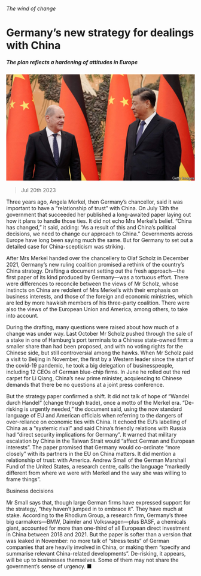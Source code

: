###### The wind of change

# Germany’s new strategy for dealings with China 

##### The plan reflects a hardening of attitudes in Europe 

![image](images/20230722_CNP503.jpg) 

> Jul 20th 2023 

Three years ago, Angela Merkel, then Germany’s chancellor, said it was important to have a “relationship of trust” with China. On July 13th the government that succeeded her published a long-awaited paper laying out how it plans to handle those ties. It did not echo Mrs Merkel’s belief. “China has changed,” it said, adding: “As a result of this and China’s political decisions, we need to change our approach to China.” Governments across Europe have long been saying much the same. But for Germany to set out a detailed case for China-scepticism was striking. 

After Mrs Merkel handed over the chancellery to Olaf Scholz in December 2021, Germany’s new ruling coalition promised a rethink of the country’s China strategy. Drafting a document setting out the fresh approach—the first paper of its kind produced by Germany—was a tortuous effort. There were differences to reconcile between the views of Mr Scholz, whose instincts on China are redolent of Mrs Merkel’s with their emphasis on business interests, and those of the foreign and economic ministries, which are led by more hawkish members of his three-party coalition. There were also the views of the European Union and America, among others, to take into account. 

During the drafting, many questions were raised about how much of a change was under way. Last October Mr Scholz pushed through the sale of a stake in one of Hamburg’s port terminals to a Chinese state-owned firm: a smaller share than had been proposed, and with no voting rights for the Chinese side, but still controversial among the hawks. When Mr Scholz paid a visit to Beijing in November, the first by a Western leader since the start of the covid-19 pandemic, he took a big delegation of businesspeople, including 12 CEOs of German blue-chip firms. In June he rolled out the red carpet for Li Qiang, China’s new prime minister, acquiescing to Chinese demands that there be no questions at a joint press conference. 

But the strategy paper confirmed a shift. It did not talk of hope of “Wandel durch Handel“ (change through trade), once a motto of the Merkel era. “De-risking is urgently needed,” the document said, using the now standard language of EU and American officials when referring to the dangers of over-reliance on economic ties with China. It echoed the EU’s labelling of China as a “systemic rival” and said China’s friendly relations with Russia had “direct security implications for Germany”. It warned that military escalation by China in the Taiwan Strait would “affect German and European interests”. The paper promised that Germany would co-ordinate “more closely” with its partners in the EU on China matters. It did mention a relationship of trust: with America. Andrew Small of the German Marshall Fund of the United States, a research centre, calls the language “markedly different from where we were with Merkel and the way she was willing to frame things”. 

Business decisions

Mr Small says that, though large German firms have expressed support for the strategy, “they haven’t jumped in to embrace it”. They have much at stake. According to the Rhodium Group, a research firm, Germany’s three big carmakers—BMW, Daimler and Volkswagen—plus BASF, a chemicals giant, accounted for more than one-third of all European direct investment in China between 2018 and 2021. But the paper is softer than a version that was leaked in November: no more talk of “stress tests” of German companies that are heavily involved in China, or making them “specify and summarise relevant China-related developments”. De-risking, it appears, will be up to businesses themselves. Some of them may not share the government’s sense of urgency. ■


